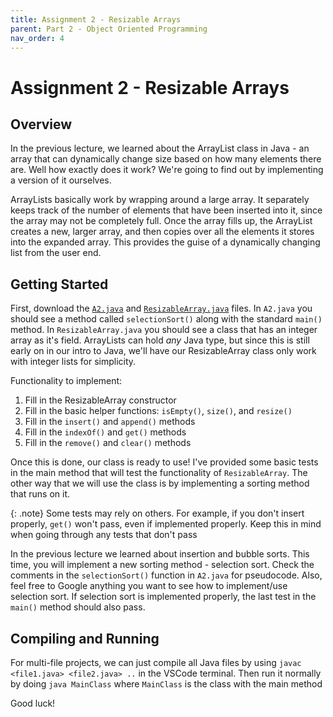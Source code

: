 ```yaml
---
title: Assignment 2 - Resizable Arrays
parent: Part 2 - Object Oriented Programming
nav_order: 4
---
```


# Assignment 2 - Resizable Arrays

## Overview

In the previous lecture, we learned about the ArrayList class in Java - an array that can dynamically change size based on how many elements there are. Well how exactly does it work? We're going to find out by implementing a version of it ourselves.

ArrayLists basically work by wrapping around a large array. It separately keeps track of the number of elements that have been inserted into it, since the array may not be completely full. Once the array fills up, the ArrayList creates a new, larger array, and then copies over all the elements it stores into the expanded array. This provides the guise of a dynamically changing list from the user end.

## Getting Started

First, download the [`A2.java`](A2.java) and [`ResizableArray.java`](ResizableArray.java) files. In `A2.java` you should see a method called `selectionSort()` along with the standard `main()` method. In `ResizableArray.java` you should see a class that has an integer array as it's field. ArrayLists can hold *any* Java type, but since this is still early on in our intro to Java, we'll have our ResizableArray class only work with integer lists for simplicity.

Functionality to implement:

1. Fill in the ResizableArray constructor
2. Fill in the basic helper functions: `isEmpty()`, `size()`, and `resize()`
3. Fill in the `insert()` and `append()` methods
4. Fill in the `indexOf()` and `get()` methods
5. Fill in the `remove()` and `clear()` methods

Once this is done, our class is ready to use! I've provided some basic tests in the main method that will test the functionality of `ResizableArray`. The other way that we will use the class is by implementing a sorting method that runs on it.

{: .note}
Some tests may rely on others. For example, if you don't insert properly, `get()` won't pass, even if implemented properly. Keep this in mind when going through any tests that don't pass

In the previous lecture we learned about insertion and bubble sorts. This time, you will implement a new sorting method - selection sort. Check the comments in the `selectionSort()` function in `A2.java` for pseudocode. Also, feel free to Google anything you want to see how to implement/use selection sort. If selection sort is implemented properly, the last test in the `main()` method should also pass.

## Compiling and Running

For multi-file projects, we can just compile all Java files by using `javac <file1.java> <file2.java> ..` in the VSCode terminal. Then run it normally by doing `java MainClass` where `MainClass` is the class with the main method

Good luck!
